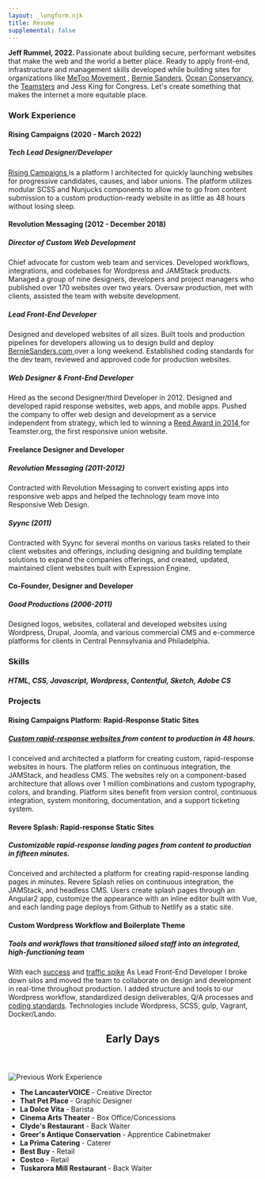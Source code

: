 ```yaml
---
layout: _longform.njk
title: Resume
supplemental: false
---
```


<aside class="long__body--led">
  <p> <strong>Jeff Rummel, 2022. </strong>Passionate about building secure, performant websites that make the web and the world a better place. Ready to apply front-end, infrastructure and management skills developed while building sites for organizations like  <a href="https://metoomvmt.org/" rel="noreferrer prefetch" target="_blank">MeToo Movement </a>, <a href="https://revolutionmessaging.com/cases/bernie-2016/" rel="noreferrer prefetch" target="_blank">Bernie Sanders</a>, <a href="https://oceanconservancy.org" rel="noreferrer prefetch" target="_blank">Ocean Conservancy</a>, the  <a href="https://teamster.org" rel="noreferrer prefetch" target="_blank">Teamsters</a> and Jess King for Congress. Let's create something that makes the internet a more equitable place.</p>
</aside>

<article class="long__body--copy" id="experience">

### Work Experience
#### Rising Campaigns (2020 - March 2022)
##### Tech Lead Designer/Developer

<a href="//risingcampaigns.com" rel="noreferrer prefetch" target="_blank">Rising Campaigns </a>is a platform I architected for quickly launching websites for progressive candidates, causes, and labor unions. The platform utilizes modular SCSS and Nunjucks components to allow me to go from content submission to a custom production-ready website in as little as 48 hours without losing sleep.</p>
#### Revolution Messaging (2012 - December 2018)
##### Director of Custom Web Development

Chief advocate for custom web team and services. Developed workflows, integrations, and codebases for Wordpress and JAMStack products. Managed a group of nine designers, developers and project managers who published over 170 websites over two years. Oversaw production, met with clients, assisted the team with website development.</p>
##### Lead Front-End Developer

Designed and developed websites of all sizes. Built tools and production pipelines for developers allowing us to design build and deploy <a href="https://berniesanders.com" rel="noreferrer prefetch" target="_blank">BernieSanders.com </a>over a long weekend. Established coding standards for the dev team, reviewed and approved code for production websites.</p>
##### Web Designer &amp; Front-End Developer

Hired as the second Designer/third Developer in 2012. Designed and developed rapid response websites, web apps, and mobile apps. Pushed the company to offer web design and development as a service independent from strategy, which led to winning a <a href="https://www.campaignsandelections.com/campaign-insider/2014-reed-award-winners" rel="noreferrer prefetch" target="_blank">Reed Award in 2014 </a>for Teamster.org, the first responsive union website.</p>

#### Freelance Designer and Developer
##### Revolution Messaging (2011-2012)

Contracted with Revolution Messaging to convert existing apps into responsive web apps and helped the technology team move into Responsive Web Design.</p>

##### Syync (2011)

Contracted with Syync for several months on various tasks related to their client websites and offerings, including designing and building template solutions to expand the companies offerings, and created, updated, maintained client websites built with Expression Engine.</p>
#### Co-Founder, Designer and Developer
##### Good Productions (2006-2011)

Designed logos, websites, collateral and developed websites using Wordpress, Drupal, Joomla, and various commercial CMS and e-commerce platforms for clients in Central Pennsylvania and Philadelphia. </p>

</article>
<article class="long__body--copy" id="experience">

### Skills

##### HTML, CSS, Javascript, Wordpress, Contentful, Sketch, Adobe CS

</article>
<article class="long__body--copy" id="experience">

### Projects
#### Rising Campaigns Platform: Rapid-Response Static Sites
#####  <a href="https://risingcampaigns.com/" rel="noreferrer prefetch" target="_blank">Custom rapid-response websites </a>from content to production in 48 hours.

I conceived and architected a platform for creating custom, rapid-response websites in hours. The platform relies on continuous integration, the JAMStack, and headless CMS. The websites rely on a component-based architecture that allows over 1 million combinations and custom typography, colors, and branding. Platform sites benefit from version control, continuous integration, system monitoring, documentation, and a support ticketing system.  </p>

#### Revere Splash: Rapid-response Static Sites
##### Customizable rapid-response landing pages from content to production in fifteen minutes. 

Conceived and architected a platform for creating rapid-response landing pages in minutes. Revere Splash relies on continuous integration, the JAMStack, and headless CMS. Users create splash pages through an Angular2 app, customize the appearance with an inline editor built with Vue, and each landing page deploys from Github to Netlify as a static site. </p>

#### Custom Wordpress Workflow and Boilerplate Theme
##### Tools and workflows that transitioned siloed staff into an integrated, high-functioning team

With each <a href="https://youtu.be/aZiukBJ_a7U?t=12" target="_blank">success</a> and <a href="https://thehill.com/policy/technology/273623-candidates-debate-fallback-go-to-my-website" rel="prefetch" target="_blank">traffic spike</a> As Lead Front-End Developer I broke down silos and moved the team to collaborate on design and development in real-time throughout production. I added structure and tools to our Wordpress workflow, standardized design deliverables, Q/A processes and <a href="https://mbeu.jeffrummel.com/" rel="prefetch" target="_blank">coding standards</a>. Technologies include Wordpress, SCSS, gulp, Vagrant, Docker/Lando.</p>
</article>
</section>
<section class="long__body--body nex" id="early-days">
  <header class="nex__hed">
    <h2>Early Days</h2>
  </header><img class="nex__grfx" src="//media.giphy.com/media/pPzr0mInPyS7S/giphy.gif" alt="Previous Work Experience"/>
  <ul class="nex__list">
    <li class="nex__list--item"><strong>The LancasterVOICE </strong>- Creative Director</li>
    <li class="nex__list--item"><strong>That Pet Place </strong>- Graphic Designer</li>
    <li class="nex__list--item"><strong>La Dolce Vita </strong>- Barista</li>
    <li class="nex__list--item"><strong>Cinema Arts Theater </strong>- Box Office/Concessions</li>
    <li class="nex__list--item"><strong>Clyde's Restaurant </strong>- Back Waiter</li>
    <li class="nex__list--item"><strong>Greer's Antique Conservation </strong>- Apprentice Cabinetmaker</li>
    <li class="nex__list--item"><strong>La Prima Catering </strong>- Caterer</li>
    <li class="nex__list--item"><strong>Best Buy </strong>- Retail</li>
    <li class="nex__list--item"><strong>Costco </strong>- Retail</li>
    <li class="nex__list--item"><strong>Tuskarora Mill Restaurant </strong>- Back Waiter</li>
  </ul>
</section>